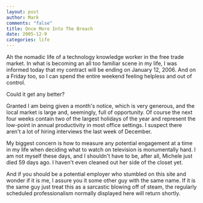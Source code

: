 ```yaml
--- 
layout: post
author: Mark
comments: "false"
title: Once More Into The Breach
date: 2005-12-9
categories: life
---
```

Ah the nomadic life of a technology knowledge worker in the free trade market. In what is becoming an all too familiar scene in my life, I was informed today that my contract will be ending on January 12, 2006. And on a Friday too, so I can spend the entire weekend feeling helpless and out of control.

Could it get any better?

Granted I am being given a month's notice, which is very generous, and the local market is large and, seemingly, full of opportunity. Of course the next four weeks contain two of the largest holidays of the year and represent the low-point in annual productivity in most office settings. I suspect there aren't a lot of hiring interviews the last week of December.

My biggest concern is how to measure any potential engagement at a time in my life when deciding what to watch on television is monumentally hard. I am not myself these days, and I shouldn't have to be, after all, Michele just died 59 days ago. I haven't even cleaned out her side of the closet yet.

And if you should be a potential employer who stumbled on this site and wonder if it is me, I assure you it some other guy with the same name. If it is the same guy just treat this as a sarcastic blowing off of steam, the regularly scheduled professionalism normally displayed here will return shortly.

